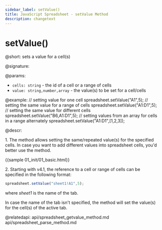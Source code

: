 ```yaml
---
sidebar_label: setValue()
title: JavaScript Spreadsheet - setValue Method
description: changetext
---
```


# setValue()

@short: sets a value for a cell(s)

@signature:

@params:
- `cells: string` - the id of a cell or a range of cells
- `value: string,number,array` - the value(s) to be set for a cell/cells

@example:
// setting value for one cell
spreadsheet.setValue("A1",5);
// setting the same value for a range of cells
spreadsheet.setValue("A1:D1",5);
// setting the same value for different cells
spreadsheet.setValue("B6,A1:D1",5);
// setting values from an array for cells in a range alternately
spreadsheet.setValue("A1:D1",[1,2,3]);

@descr:

1\. The method allows setting the same/repeated value(s) for the specified cells. In case you want to add different values into spreadsheet cells, you'd better use the [](api/spreadsheet_parse_method.md) method.

{{sample 01_init/01_basic.html}}

2\. Starting with v4.1, the reference to a cell or range of cells can be specified in the following format:

~~~js
spreadsheet.setValue("sheet1!A1",5);
~~~

where *sheet1* is the name of the tab.

In case the name of the tab isn't specified, the method will set the value(s) for the cell(s) of the active tab.

@relatedapi:
api/spreadsheet_getvalue_method.md
api/spreadsheet_parse_method.md
